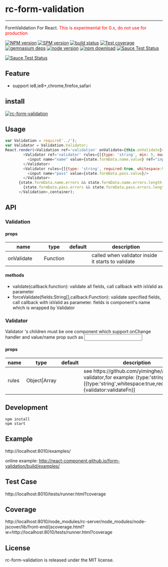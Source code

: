 # rc-form-validation
---

FormValidation For React. <span style='color:red'>This is experimental for 0.x, do not use for production</span>

[![NPM version][npm-image]][npm-url]
[![SPM version](http://spmjs.io/badge/rc-form-validation)](http://spmjs.io/package/rc-form-validation)
[![build status][travis-image]][travis-url]
[![Test coverage][coveralls-image]][coveralls-url]
[![gemnasium deps][gemnasium-image]][gemnasium-url]
[![node version][node-image]][node-url]
[![npm download][download-image]][download-url]
[![Sauce Test Status](https://saucelabs.com/buildstatus/rc-form-validation)](https://saucelabs.com/u/rc-form-validation)

[![Sauce Test Status](https://saucelabs.com/browser-matrix/rc-form-validation.svg)](https://saucelabs.com/u/rc-form-validation)

[npm-image]: http://img.shields.io/npm/v/rc-form-validation.svg?style=flat-square
[npm-url]: http://npmjs.org/package/rc-form-validation
[travis-image]: https://img.shields.io/travis/react-component/form-validation.svg?style=flat-square
[travis-url]: https://travis-ci.org/react-component/form-validation
[coveralls-image]: https://img.shields.io/coveralls/react-component/form-validation.svg?style=flat-square
[coveralls-url]: https://coveralls.io/r/react-component/form-validation?branch=master
[gemnasium-image]: http://img.shields.io/gemnasium/react-component/form-validation.svg?style=flat-square
[gemnasium-url]: https://gemnasium.com/react-component/form-validation
[node-image]: https://img.shields.io/badge/node.js-%3E=_0.10-green.svg?style=flat-square
[node-url]: http://nodejs.org/download/
[download-image]: https://img.shields.io/npm/dm/rc-form-validation.svg?style=flat-square
[download-url]: https://npmjs.org/package/rc-form-validation

## Feature

* support ie8,ie8+,chrome,firefox,safari

## install

[![rc-form-validation](https://nodei.co/npm/rc-form-validation.png)](https://npmjs.org/package/rc-form-validation)

## Usage

```js
var Validation = require('../');
var Validator = Validation.Validator;
React.render(<Validation ref='validation' onValidate={this.onValidate}>
        <Validator ref='validator' rules={[{type: 'string', min: 5, max: 10}, {validator: validateInput}]}>
          <input name="name" value={state.formData.name.value} ref="input" onChange={this.onInputChange}/>
        </Validator>
        <Validator rules={[{type: 'string', required:true, whitespace:true}]}>
          <input name="pass" value={state.formData.pass.value}/>
        </Validator>
      {state.formData.name.errors && state.formData.name.errors.length ? <div ref='error'>{state.formData.name.errors.join(',')}</div> : null}
        {state.formData.pass.errors && state.formData.pass.errors.length ? <div ref='error2'>{state.formData.pass.errors.join(',')}</div> : null}
      </Validation>,container);
```

## API

### Validation

#### props

<table class="table table-bordered table-striped">
    <thead>
    <tr>
        <th style="width: 100px;">name</th>
        <th style="width: 50px;">type</th>
        <th style="width: 50px;">default</th>
        <th>description</th>
    </tr>
    </thead>
    <tbody>
        <tr>
          <td>onValidate</td>
          <td>Function</td>
          <td></td>
          <td>called when validator inside it starts to validate</td>
        </tr>
    </tbody>
</table>

#### methods

- validate(callback:function): validate all fields, call callback with isValid as parameter
- forceValidate(fields:String[],callback:Function): validate specified fields, call callback with isValid as parameter. fields is component's name which is wrapped by Validator


### Validator

Validator 's children must be one component which support onChange handler and value/name prop such as <input />

#### props

<table class="table table-bordered table-striped">
    <thead>
    <tr>
        <th style="width: 100px;">name</th>
        <th style="width: 50px;">type</th>
        <th style="width: 50px;">default</th>
        <th>description</th>
    </tr>
    </thead>
    <tbody>
        <tr>
          <td>rules</td>
          <td>Object|Array</td>
          <td></td>
          <td>see https://github.com/yiminghe/async-validator,for example: {type:'string',min:4},[{type:'string',whitespace:true,required:true},{validator:validateFn}] </td>
        </tr>
    </tbody>
</table>


## Development

```
npm install
npm start
```

## Example

http://localhost:8010/examples/

online example: http://react-component.github.io/form-validation/build/examples/

## Test Case

http://localhost:8010/tests/runner.html?coverage

## Coverage

http://localhost:8010/node_modules/rc-server/node_modules/node-jscover/lib/front-end/jscoverage.html?w=http://localhost:8010/tests/runner.html?coverage

## License

rc-form-validation is released under the MIT license.
